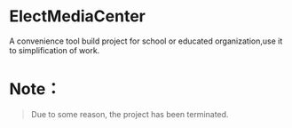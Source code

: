 # ElectMediaCenter
A convenience tool build project for school or educated organization,use it to simplification of work.

# Note：
> Due to some reason, the project has been terminated.
